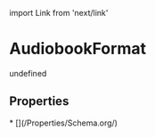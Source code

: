 import Link from 'next/link'
# AudiobookFormat

undefined

## Properties

<Grid>
* [](/Properties/Schema.org/)

</Grid>

